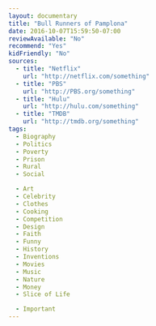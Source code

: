 ```yaml
---
layout: documentary
title: "Bull Runners of Pamplona"
date: 2016-10-07T15:59:50-07:00
reviewAvailable: "No"
recommend: "Yes"
kidFriendly: "No"
sources:
  - title: "Netflix"
    url: "http://netflix.com/something"
  - title: "PBS"
    url: "http://PBS.org/something"
  - title: "Hulu"
    url: "http://hulu.com/something"
  - title: "TMDB"
    url: "http://tmdb.org/something"
tags:
  - Biography 
  - Politics
  - Poverty
  - Prison
  - Rural
  - Social

  - Art
  - Celebrity
  - Clothes
  - Cooking
  - Competition
  - Design
  - Faith
  - Funny
  - History
  - Inventions
  - Movies
  - Music
  - Nature
  - Money
  - Slice of Life

  - Important
---
```


